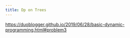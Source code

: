 ```yaml
---
title: Dp on Trees
---
```


https://duoblogger.github.io/2019/06/28/basic-dynamic-programming.html#problem3
